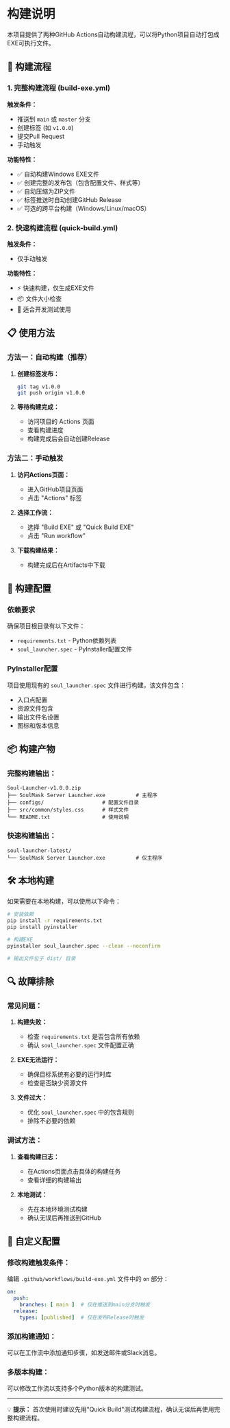 # 构建说明

本项目提供了两种GitHub Actions自动构建流程，可以将Python项目自动打包成EXE可执行文件。

## 🚀 构建流程

### 1. 完整构建流程 (build-exe.yml)

**触发条件：**
- 推送到 `main` 或 `master` 分支
- 创建标签 (如 `v1.0.0`)
- 提交Pull Request
- 手动触发

**功能特性：**
- ✅ 自动构建Windows EXE文件
- ✅ 创建完整的发布包（包含配置文件、样式等）
- ✅ 自动压缩为ZIP文件
- ✅ 标签推送时自动创建GitHub Release
- ✅ 可选的跨平台构建（Windows/Linux/macOS）

### 2. 快速构建流程 (quick-build.yml)

**触发条件：**
- 仅手动触发

**功能特性：**
- ⚡ 快速构建，仅生成EXE文件
- 📦 文件大小检查
- 🎯 适合开发测试使用

## 📋 使用方法

### 方法一：自动构建（推荐）

1. **创建标签发布：**
   ```bash
   git tag v1.0.0
   git push origin v1.0.0
   ```

2. **等待构建完成：**
   - 访问项目的 Actions 页面
   - 查看构建进度
   - 构建完成后会自动创建Release

### 方法二：手动触发

1. **访问Actions页面：**
   - 进入GitHub项目页面
   - 点击 "Actions" 标签

2. **选择工作流：**
   - 选择 "Build EXE" 或 "Quick Build EXE"
   - 点击 "Run workflow"

3. **下载构建结果：**
   - 构建完成后在Artifacts中下载

## 🔧 构建配置

### 依赖要求

确保项目根目录有以下文件：
- `requirements.txt` - Python依赖列表
- `soul_launcher.spec` - PyInstaller配置文件

### PyInstaller配置

项目使用现有的 `soul_launcher.spec` 文件进行构建，该文件包含：
- 入口点配置
- 资源文件包含
- 输出文件名设置
- 图标和版本信息

## 📦 构建产物

### 完整构建输出：
```
Soul-Launcher-v1.0.0.zip
├── SoulMask Server Launcher.exe          # 主程序
├── configs/                   # 配置文件目录
├── src/common/styles.css      # 样式文件
└── README.txt                 # 使用说明
```

### 快速构建输出：
```
soul-launcher-latest/
└── SoulMask Server Launcher.exe          # 仅主程序
```

## 🛠️ 本地构建

如果需要在本地构建，可以使用以下命令：

```bash
# 安装依赖
pip install -r requirements.txt
pip install pyinstaller

# 构建EXE
pyinstaller soul_launcher.spec --clean --noconfirm

# 输出文件位于 dist/ 目录
```

## 🔍 故障排除

### 常见问题：

1. **构建失败：**
   - 检查 `requirements.txt` 是否包含所有依赖
   - 确认 `soul_launcher.spec` 文件配置正确

2. **EXE无法运行：**
   - 确保目标系统有必要的运行时库
   - 检查是否缺少资源文件

3. **文件过大：**
   - 优化 `soul_launcher.spec` 中的包含规则
   - 排除不必要的依赖

### 调试方法：

1. **查看构建日志：**
   - 在Actions页面点击具体的构建任务
   - 查看详细的构建输出

2. **本地测试：**
   - 先在本地环境测试构建
   - 确认无误后再推送到GitHub

## 📝 自定义配置

### 修改构建触发条件：

编辑 `.github/workflows/build-exe.yml` 文件中的 `on` 部分：

```yaml
on:
  push:
    branches: [ main ]  # 仅在推送到main分支时触发
  release:
    types: [published]  # 仅在发布Release时触发
```

### 添加构建通知：

可以在工作流中添加通知步骤，如发送邮件或Slack消息。

### 多版本构建：

可以修改工作流以支持多个Python版本的构建测试。

---

💡 **提示：** 首次使用时建议先用"Quick Build"测试构建流程，确认无误后再使用完整构建流程。